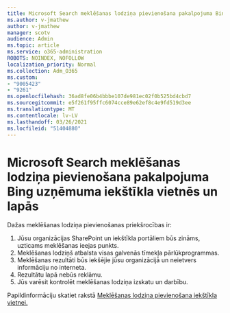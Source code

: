 ```yaml
---
title: Microsoft Search meklēšanas lodziņa pievienošana pakalpojuma Bing uzņēmuma iekštīkla vietnēs un lapās
ms.author: v-jmathew
author: v-jmathew
manager: scotv
audience: Admin
ms.topic: article
ms.service: o365-administration
ROBOTS: NOINDEX, NOFOLLOW
localization_priority: Normal
ms.collection: Adm_O365
ms.custom:
- "9005423"
- "9261"
ms.openlocfilehash: 36ad8fe06b4bbbe107de981ec02f0b525bd4cbd7
ms.sourcegitcommit: e5f261f95ffc6074cce89e62ef8c4e9fd519d3ee
ms.translationtype: MT
ms.contentlocale: lv-LV
ms.lasthandoff: 03/26/2021
ms.locfileid: "51404880"
---
```

# <a name="add-a-search-box-for-microsoft-search-in-bing-to-your-organizations-intranet-sites-and-pages"></a>Microsoft Search meklēšanas lodziņa pievienošana pakalpojuma Bing uzņēmuma iekštīkla vietnēs un lapās

Dažas meklēšanas lodziņa pievienošanas priekšrocības ir:

1. Jūsu organizācijas SharePoint un iekštīkla portāliem būs zināms, uzticams meklēšanas ieejas punkts.
2. Meklēšanas lodziņš atbalsta visas galvenās tīmekļa pārlūkprogrammas.
3. Meklēšanas rezultāti būs iekšējie jūsu organizācijā un neietvers informāciju no interneta.
4. Rezultātu lapā nebūs reklāmu.
5. Jūs varēsit kontrolēt meklēšanas lodziņa izskatu un darbību.

Papildinformāciju skatiet rakstā [Meklēšanas lodziņa pievienošana iekštīkla vietnei.](https://go.microsoft.com/fwlink/?linkid=2151387)
